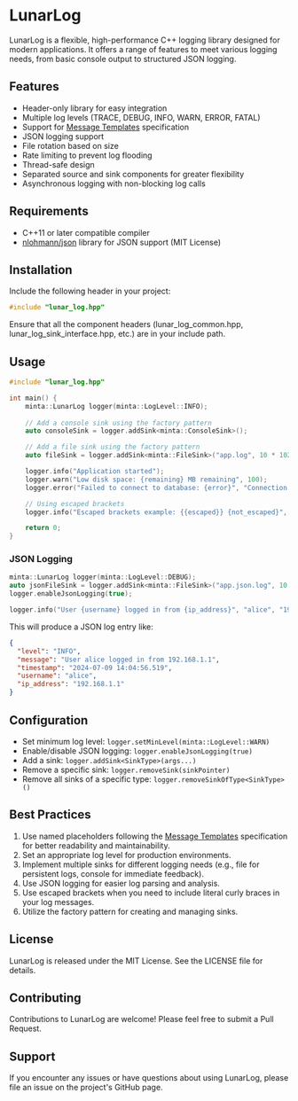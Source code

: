 # LunarLog

LunarLog is a flexible, high-performance C++ logging library designed for modern applications. It offers a range of features to meet various logging needs, from basic console output to structured JSON logging.

## Features

- Header-only library for easy integration
- Multiple log levels (TRACE, DEBUG, INFO, WARN, ERROR, FATAL)
- Support for [Message Templates](https://messagetemplates.org/) specification
- JSON logging support
- File rotation based on size
- Rate limiting to prevent log flooding
- Thread-safe design
- Separated source and sink components for greater flexibility
- Asynchronous logging with non-blocking log calls

## Requirements

- C++11 or later compatible compiler
- [nlohmann/json](https://github.com/nlohmann/json) library for JSON support (MIT License)

## Installation

Include the following header in your project:

```cpp
#include "lunar_log.hpp"
```

Ensure that all the component headers (lunar_log_common.hpp, lunar_log_sink_interface.hpp, etc.) are in your include path.

## Usage

```cpp
#include "lunar_log.hpp"

int main() {
    minta::LunarLog logger(minta::LogLevel::INFO);
    
    // Add a console sink using the factory pattern
    auto consoleSink = logger.addSink<minta::ConsoleSink>();

    // Add a file sink using the factory pattern
    auto fileSink = logger.addSink<minta::FileSink>("app.log", 10 * 1024 * 1024);

    logger.info("Application started");
    logger.warn("Low disk space: {remaining} MB remaining", 100);
    logger.error("Failed to connect to database: {error}", "Connection timeout");

    // Using escaped brackets
    logger.info("Escaped brackets example: {{escaped}} {not_escaped}", "value");

    return 0;
}
```

### JSON Logging

```cpp
minta::LunarLog logger(minta::LogLevel::DEBUG);
auto jsonFileSink = logger.addSink<minta::FileSink>("app.json.log", 10 * 1024 * 1024);
logger.enableJsonLogging(true);

logger.info("User {username} logged in from {ip_address}", "alice", "192.168.1.1");
```

This will produce a JSON log entry like:

```json
{
  "level": "INFO",
  "message": "User alice logged in from 192.168.1.1",
  "timestamp": "2024-07-09 14:04:56.519",
  "username": "alice",
  "ip_address": "192.168.1.1"
}
```

## Configuration

- Set minimum log level: `logger.setMinLevel(minta::LogLevel::WARN)`
- Enable/disable JSON logging: `logger.enableJsonLogging(true)`
- Add a sink: `logger.addSink<SinkType>(args...)`
- Remove a specific sink: `logger.removeSink(sinkPointer)`
- Remove all sinks of a specific type: `logger.removeSinkOfType<SinkType>()`

## Best Practices

1. Use named placeholders following the [Message Templates](https://messagetemplates.org/) specification for better readability and maintainability.
2. Set an appropriate log level for production environments.
3. Implement multiple sinks for different logging needs (e.g., file for persistent logs, console for immediate feedback).
4. Use JSON logging for easier log parsing and analysis.
5. Use escaped brackets when you need to include literal curly braces in your log messages.
6. Utilize the factory pattern for creating and managing sinks.

## License

LunarLog is released under the MIT License. See the LICENSE file for details.

## Contributing

Contributions to LunarLog are welcome! Please feel free to submit a Pull Request.

## Support

If you encounter any issues or have questions about using LunarLog, please file an issue on the project's GitHub page.
